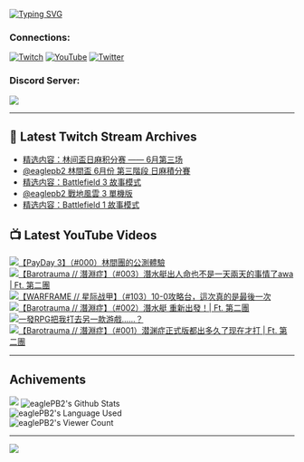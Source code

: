 <!--### Hello people, I'm EaglePB2 - The one who building something for fun 👋
Thank you for standby for this profile.   
The purpose of this profile is coming soon.   
You may come back later, as you wish if this readme.md is updated.   -->

<a href="https://git.io/typing-svg"><img src="https://readme-typing-svg.herokuapp.com?font=Fira+Code&duration=1000&pause=5000&vCenter=true&random=false&width=500&lines=%F0%9F%91%8B+Hello+Everyone%2C+I'm+EaglePB2.;%F0%9F%99%87+Thank+you+for+stopping+by+my+profile.+;%F0%9F%94%AD+%3D%3D%3D%3D+%F0%9F%94%AD;%F0%9F%91%8B+%E4%BD%A0%E5%A5%BD%EF%BC%8C%E6%AD%A1%E8%BF%8E%E4%BE%86%E5%88%B0%E6%88%91%E7%9A%84%E4%BB%A3%E7%A2%BC%E5%BA%AB%E3%80%82;%F0%9F%99%87+%E6%84%9F%E8%AC%9D%E5%89%8D%E4%BE%86%E5%8F%83%E8%A7%80%E5%B0%8F%E5%B1%8B+owo~" alt="Typing SVG" /></a>

### Connections:

[![Twitch](https://img.shields.io/badge/Twitch-9347FF?style=flat-square&logo=twitch&logoColor=white)](https://www.twitch.tv/eaglepb2)
[![YouTube](https://img.shields.io/badge/YouTube-%23FF0000.svg?style=flat-square&logo=YouTube&logoColor=white)](https://www.youtube.com/eaglepb2)
[![Twitter](https://img.shields.io/badge/Twitter-%231DA1F2.svg?style=flat-square&logo=Twitter&logoColor=white)](https://twitter.com/eaglepb2)

### Discord Server:

[![](https://invidget.switchblade.xyz/qKrub9b?theme=dark&language=ch)](https://discord.gg/qKrub9b)

---

## 👾 Latest Twitch Stream Archives
<!-- TWITCH:START -->
- [精选内容：林间盃日麻积分赛 —— 6月第三场](https://www.twitch.tv/videos/2176158299)
- [@eaglepb2 林間盃 6月份 第三階段 日麻積分賽](https://www.twitch.tv/videos/2175985253)
- [精选内容：Battlefield 3 故事模式](https://www.twitch.tv/videos/2174536755)
- [@eaglepb2 戰地風雲 3 單機版](https://www.twitch.tv/videos/2174322723)
- [精选内容：Battlefield 1 故事模式](https://www.twitch.tv/videos/2173306641)
<!-- TWITCH:END -->



## 📺 Latest YouTube Videos
<!-- YOUTUBE:START -->
<!-- YOUTUBE:END -->

<!-- BEGIN YOUTUBE-CARDS -->
<a href="https://www.youtube.com/watch?v=vR611pxRQaA">
  <picture>
    <source media="(prefers-color-scheme: dark)" srcset="https://ytcards.demolab.com/?id=vR611pxRQaA&title=%E3%80%90PayDay+3%E3%80%91%EF%BC%88%23000%EF%BC%89%E6%9E%97%E9%96%93%E5%9C%98%E7%9A%84%E5%85%AC%E6%B8%AC%E9%AB%94%E9%A9%97&lang=zh&timestamp=1719138651&background_color=%230d1117&title_color=%23ffffff&stats_color=%23dedede&max_title_lines=1&width=250&border_radius=5&duration=10146">
    <img src="https://ytcards.demolab.com/?id=vR611pxRQaA&title=%E3%80%90PayDay+3%E3%80%91%EF%BC%88%23000%EF%BC%89%E6%9E%97%E9%96%93%E5%9C%98%E7%9A%84%E5%85%AC%E6%B8%AC%E9%AB%94%E9%A9%97&lang=zh&timestamp=1719138651&background_color=%23ffffff&title_color=%2324292f&stats_color=%2357606a&max_title_lines=1&width=250&border_radius=5&duration=10146" alt="【PayDay 3】（#000）林間團的公測體驗" title="【PayDay 3】（#000）林間團的公測體驗">
  </picture>
</a>
<a href="https://www.youtube.com/watch?v=K0YaieV-GY8">
  <picture>
    <source media="(prefers-color-scheme: dark)" srcset="https://ytcards.demolab.com/?id=K0YaieV-GY8&title=%E3%80%90Barotrauma+%2F%2F+%E6%BD%9B%E6%B7%B5%E7%97%87%E3%80%91%EF%BC%88%23003%EF%BC%89%E6%BD%9B%E6%B0%B4%E8%89%87%E5%87%BA%E4%BA%BA%E5%91%BD%E4%B9%9F%E4%B8%8D%E6%98%AF%E4%B8%80%E5%A4%A9%E5%85%A9%E5%A4%A9%E7%9A%84%E4%BA%8B%E6%83%85%E4%BA%86awa+%7C+Ft.+%E7%AC%AC%E4%BA%8C%E5%9C%98&lang=zh&timestamp=1718864772&background_color=%230d1117&title_color=%23ffffff&stats_color=%23dedede&max_title_lines=1&width=250&border_radius=5&duration=11710">
    <img src="https://ytcards.demolab.com/?id=K0YaieV-GY8&title=%E3%80%90Barotrauma+%2F%2F+%E6%BD%9B%E6%B7%B5%E7%97%87%E3%80%91%EF%BC%88%23003%EF%BC%89%E6%BD%9B%E6%B0%B4%E8%89%87%E5%87%BA%E4%BA%BA%E5%91%BD%E4%B9%9F%E4%B8%8D%E6%98%AF%E4%B8%80%E5%A4%A9%E5%85%A9%E5%A4%A9%E7%9A%84%E4%BA%8B%E6%83%85%E4%BA%86awa+%7C+Ft.+%E7%AC%AC%E4%BA%8C%E5%9C%98&lang=zh&timestamp=1718864772&background_color=%23ffffff&title_color=%2324292f&stats_color=%2357606a&max_title_lines=1&width=250&border_radius=5&duration=11710" alt="【Barotrauma // 潛淵症】（#003）潛水艇出人命也不是一天兩天的事情了awa | Ft. 第二團" title="【Barotrauma // 潛淵症】（#003）潛水艇出人命也不是一天兩天的事情了awa | Ft. 第二團">
  </picture>
</a>
<a href="https://www.youtube.com/watch?v=QmJ_i-lL1K8">
  <picture>
    <source media="(prefers-color-scheme: dark)" srcset="https://ytcards.demolab.com/?id=QmJ_i-lL1K8&title=%E3%80%90WARFRAME+%2F%2F+%E6%98%9F%E9%99%85%E6%88%98%E7%94%B2%E3%80%91%EF%BC%88%23103%EF%BC%8910-0%E6%94%BB%E7%95%A5%E5%8F%B0%EF%BC%8C%E9%80%99%E6%AC%A1%E7%9C%9F%E7%9A%84%E6%98%AF%E6%9C%80%E5%BE%8C%E4%B8%80%E6%AC%A1&lang=zh&timestamp=1718776062&background_color=%230d1117&title_color=%23ffffff&stats_color=%23dedede&max_title_lines=1&width=250&border_radius=5&duration=9781">
    <img src="https://ytcards.demolab.com/?id=QmJ_i-lL1K8&title=%E3%80%90WARFRAME+%2F%2F+%E6%98%9F%E9%99%85%E6%88%98%E7%94%B2%E3%80%91%EF%BC%88%23103%EF%BC%8910-0%E6%94%BB%E7%95%A5%E5%8F%B0%EF%BC%8C%E9%80%99%E6%AC%A1%E7%9C%9F%E7%9A%84%E6%98%AF%E6%9C%80%E5%BE%8C%E4%B8%80%E6%AC%A1&lang=zh&timestamp=1718776062&background_color=%23ffffff&title_color=%2324292f&stats_color=%2357606a&max_title_lines=1&width=250&border_radius=5&duration=9781" alt="【WARFRAME // 星际战甲】（#103）10-0攻略台，這次真的是最後一次" title="【WARFRAME // 星际战甲】（#103）10-0攻略台，這次真的是最後一次">
  </picture>
</a>
<a href="https://www.youtube.com/watch?v=opf-G7JX2X4">
  <picture>
    <source media="(prefers-color-scheme: dark)" srcset="https://ytcards.demolab.com/?id=opf-G7JX2X4&title=%E3%80%90Barotrauma+%2F%2F+%E6%BD%9B%E6%B7%B5%E7%97%87%E3%80%91%EF%BC%88%23002%EF%BC%89%E6%BD%9B%E6%B0%B4%E8%89%87+%E9%87%8D%E6%96%B0%E5%87%BA%E7%99%BC%EF%BC%81%7C+Ft.+%E7%AC%AC%E4%BA%8C%E5%9C%98&lang=zh&timestamp=1718706994&background_color=%230d1117&title_color=%23ffffff&stats_color=%23dedede&max_title_lines=1&width=250&border_radius=5&duration=13039">
    <img src="https://ytcards.demolab.com/?id=opf-G7JX2X4&title=%E3%80%90Barotrauma+%2F%2F+%E6%BD%9B%E6%B7%B5%E7%97%87%E3%80%91%EF%BC%88%23002%EF%BC%89%E6%BD%9B%E6%B0%B4%E8%89%87+%E9%87%8D%E6%96%B0%E5%87%BA%E7%99%BC%EF%BC%81%7C+Ft.+%E7%AC%AC%E4%BA%8C%E5%9C%98&lang=zh&timestamp=1718706994&background_color=%23ffffff&title_color=%2324292f&stats_color=%2357606a&max_title_lines=1&width=250&border_radius=5&duration=13039" alt="【Barotrauma // 潛淵症】（#002）潛水艇 重新出發！| Ft. 第二團" title="【Barotrauma // 潛淵症】（#002）潛水艇 重新出發！| Ft. 第二團">
  </picture>
</a>
<a href="https://www.youtube.com/watch?v=bAT7XhWr-pM">
  <picture>
    <source media="(prefers-color-scheme: dark)" srcset="https://ytcards.demolab.com/?id=bAT7XhWr-pM&title=%E4%B8%80%E7%99%BCRPG%E6%8A%8A%E6%88%91%E6%89%93%E5%8E%BB%E5%8F%A6%E4%B8%80%E6%AC%BE%E6%B8%B8%E6%88%B2%E2%80%A6%E2%80%A6%EF%BC%9F&lang=zh&timestamp=1718696413&background_color=%230d1117&title_color=%23ffffff&stats_color=%23dedede&max_title_lines=1&width=250&border_radius=5&duration=18">
    <img src="https://ytcards.demolab.com/?id=bAT7XhWr-pM&title=%E4%B8%80%E7%99%BCRPG%E6%8A%8A%E6%88%91%E6%89%93%E5%8E%BB%E5%8F%A6%E4%B8%80%E6%AC%BE%E6%B8%B8%E6%88%B2%E2%80%A6%E2%80%A6%EF%BC%9F&lang=zh&timestamp=1718696413&background_color=%23ffffff&title_color=%2324292f&stats_color=%2357606a&max_title_lines=1&width=250&border_radius=5&duration=18" alt="一發RPG把我打去另一款游戲……？" title="一發RPG把我打去另一款游戲……？">
  </picture>
</a>
<a href="https://www.youtube.com/watch?v=Vo5cSVl2vIU">
  <picture>
    <source media="(prefers-color-scheme: dark)" srcset="https://ytcards.demolab.com/?id=Vo5cSVl2vIU&title=%E3%80%90Barotrauma+%2F%2F+%E6%BD%9B%E6%B7%B5%E7%97%87%E3%80%91%EF%BC%88%23001%EF%BC%89%E6%BD%9C%E6%B8%8A%E7%97%87%E6%AD%A3%E5%BC%8F%E7%89%88%E9%83%BD%E5%87%BA%E5%A4%9A%E4%B9%85%E4%BA%86%E7%8E%B0%E5%9C%A8%E6%89%8D%E6%89%93+%7C+Ft.+%E7%AC%AC%E4%BA%8C%E5%9C%98&lang=zh&timestamp=1718608974&background_color=%230d1117&title_color=%23ffffff&stats_color=%23dedede&max_title_lines=1&width=250&border_radius=5&duration=12821">
    <img src="https://ytcards.demolab.com/?id=Vo5cSVl2vIU&title=%E3%80%90Barotrauma+%2F%2F+%E6%BD%9B%E6%B7%B5%E7%97%87%E3%80%91%EF%BC%88%23001%EF%BC%89%E6%BD%9C%E6%B8%8A%E7%97%87%E6%AD%A3%E5%BC%8F%E7%89%88%E9%83%BD%E5%87%BA%E5%A4%9A%E4%B9%85%E4%BA%86%E7%8E%B0%E5%9C%A8%E6%89%8D%E6%89%93+%7C+Ft.+%E7%AC%AC%E4%BA%8C%E5%9C%98&lang=zh&timestamp=1718608974&background_color=%23ffffff&title_color=%2324292f&stats_color=%2357606a&max_title_lines=1&width=250&border_radius=5&duration=12821" alt="【Barotrauma // 潛淵症】（#001）潜渊症正式版都出多久了现在才打 | Ft. 第二團" title="【Barotrauma // 潛淵症】（#001）潜渊症正式版都出多久了现在才打 | Ft. 第二團">
  </picture>
</a>
<!-- END YOUTUBE-CARDS -->

---

## Achivements
[![](https://github-profile-trophy.vercel.app/?username=eaglepb2&theme=monokai&no-bg=true&&title=Repositories,Issues,Commit,MultiLanguage)](https://github.com/anuraghazra/github-readme-stats)
<img align="center" alt="eaglePB2's Github Stats" src="https://github-readme-stats.vercel.app/api?username=eaglePB2&show_icons=true&hide_border=true&theme=merko" />
<br>
<img align="center" alt="eaglePB2's Language Used" src="https://github-readme-stats.vercel.app/api/top-langs/?username=eaglePB2&show_icons=true&hide_border=true&theme=merko&layout=compact&langs_count=8" />
<br>
<img align="center" alt="eaglePB2's Viewer Count" src="https://visitcount.itsvg.in/api?id=eaglepb2&label=Profile%20Views&color=3&icon=5&pretty=true" />

<hr>

<!-- RANDOMQUOTE:START -->
![](https://quotes-github-readme.vercel.app/api?type=horizontal&theme=merko)
<!-- RANDOMQUOTE:END -->


<!--
       _____   _   _   _____       _____   _   _   ____   
      |_   _| | | | | |  ___|     |  ___| | \ | | |  _  \  
        | |   | |_| | | |___      | |___  |  \| | | | | | 
        | |   |  _  | |  ___|     |  ___| |     | | | | | 
        | |   | | | | | |___      | |___  | |\  | | |_| | 
        |_|   |_| |_| |_____|     |_____| |_| \_| |____ / 
      
-->

